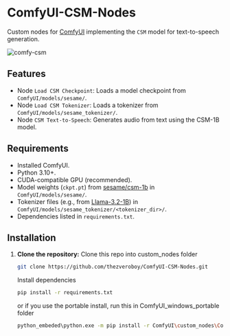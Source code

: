 # ComfyUI-CSM-Nodes

Custom nodes for [ComfyUI](https://github.com/comfyanonymous/ComfyUI) implementing the `CSM` model for text-to-speech generation.

![comfy-csm](https://github.com/thezveroboy/ComfyUI-CSM-Nodes/raw/main/picture.jpg)

## Features
- Node `Load CSM Checkpoint`: Loads a model checkpoint from `ComfyUI/models/sesame/`.
- Node `Load CSM Tokenizer`: Loads a tokenizer from `ComfyUI/models/sesame_tokenizer/`.
- Node `CSM Text-to-Speech`: Generates audio from text using the CSM-1B model.

## Requirements
- Installed ComfyUI.
- Python 3.10+.
- CUDA-compatible GPU (recommended).
- Model weights (`ckpt.pt`) from [sesame/csm-1b](https://huggingface.co/sesame/csm-1b) in `ComfyUI/models/sesame/`.
- Tokenizer files (e.g., from [Llama-3.2-1B](https://huggingface.co/unsloth/Llama-3.2-1B/tree/main)) in `ComfyUI/models/sesame_tokenizer/<tokenizer_dir>/`.
- Dependencies listed in `requirements.txt`.

## Installation

1. **Clone the repository:**
   Clone this repo into custom_nodes folder
   ```bash
   git clone https://github.com/thezveroboy/ComfyUI-CSM-Nodes.git
   ```
   Install dependencies
   ```bash
   pip install -r requirements.txt
   ```
   or if you use the portable install, run this in ComfyUI_windows_portable folder
   ```bash
   python_embeded\python.exe -m pip install -r ComfyUI\custom_nodes\ComfyUI-CSM-Nodes\requirements.txt
   ```
